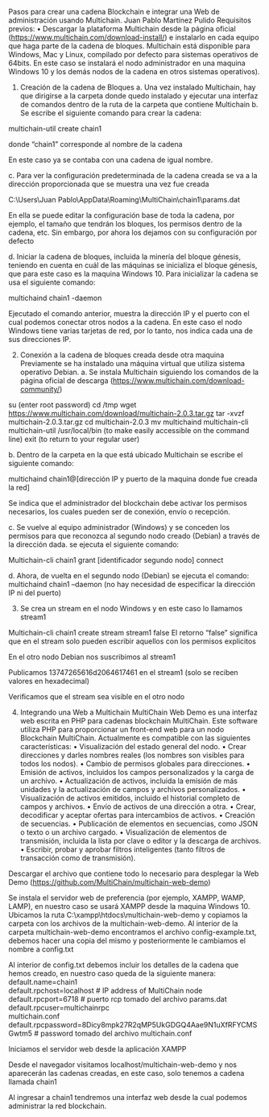 Pasos para crear una cadena Blockchain e integrar una Web de administración usando Multichain.
Juan Pablo Martínez Pulido
Requisitos previos: 
•	Descargar la plataforma Multichain desde la página oficial (https://www.multichain.com/download-install/) e instalarlo en cada equipo que haga parte de la cadena de bloques.  Multichain está disponible para Windows, Mac y Linux, compilado por defecto para sistemas operativos de 64bits. En este caso se instalará el nodo administrador en una maquina Windows 10 y los demás nodos de la cadena en otros sistemas operativos).

1.	Creación de la cadena de Bloques
a.	Una vez instalado Multichain, hay que dirigirse a la carpeta donde quedo instalado y ejecutar una interfaz de comandos dentro de la ruta de la carpeta que contiene Multichain
b.	Se escribe el siguiente comando para crear la cadena:

multichain-util create chain1

donde “chain1” corresponde al nombre de la cadena
 
En este caso ya se contaba con una cadena de igual nombre.

c.	Para ver la configuración predeterminada de la cadena creada se va a la dirección proporcionada que se muestra una vez fue creada

C:\Users\Juan Pablo\AppData\Roaming\MultiChain\chain1\params.dat

En ella se puede editar la configuración base de toda la cadena, por ejemplo, el tamaño que tendrán los bloques, los permisos dentro de la cadena, etc. Sin embargo, por ahora los dejamos con su configuración por defecto

d.	Iniciar la cadena de bloques, incluida la minería del bloque génesis, teniendo en cuenta en cuál de las máquinas se inicializa el bloque génesis, que para este caso es la maquina Windows 10. Para inicializar la cadena se usa el siguiente comando:

multichaind chain1 -daemon

 
Ejecutado el comando anterior, muestra la dirección IP y el puerto con el cual podemos conectar otros nodos a la cadena. En este caso el nodo Windows tiene varias tarjetas de red, por lo tanto, nos indica cada una de sus direcciones IP.

2.	Conexión a la cadena de bloques creada desde otra maquina
Previamente se ha instalado una máquina virtual que utiliza sistema operativo Debian.
a.	Se instala Multichain siguiendo los comandos de la página oficial de descarga (https://www.multichain.com/download-community/)

su (enter root password)
cd /tmp
wget https://www.multichain.com/download/multichain-2.0.3.tar.gz
tar -xvzf multichain-2.0.3.tar.gz
cd multichain-2.0.3
mv multichaind multichain-cli multichain-util /usr/local/bin (to make easily accessible on the command line)
exit (to return to your regular user)

b.	Dentro de la carpeta en la que está ubicado Multichain se escribe el siguiente comando:  

multichaind chain1@[dirección IP y puerto de la maquina donde fue creada la red]
 

Se indica que el administrador del blockchain debe activar los permisos necesarios, los cuales pueden ser de conexión, envío o recepción.

c.	Se vuelve al equipo administrador (Windows) y se conceden los permisos para que reconozca al segundo nodo creado (Debian) a través de la dirección dada. se ejecuta el siguiente comando:

Multichain-cli chain1 grant [identificador segundo nodo] connect

d.	Ahora, de vuelta en el segundo nodo (Debian) se ejecuta el comando:
multichaind chain1 –daemon (no hay necesidad de especificar la dirección IP ni del puerto)

 
3.	Se crea un stream en el nodo Windows y en este caso lo llamamos stream1

Multichain-cli chain1 create stream stream1 false
El retorno “false” significa que en el stream solo pueden escribir aquellos con los permisos explicitos
 
En el otro nodo Debian nos suscribimos al stream1
 

Publicamos 13747265616d2064617461 en el stream1 (solo se reciben valores en hexadecimal)
 

Verificamos que el stream sea visible en el otro nodo
 

4.	Integrando una Web a Multichain
MultiChain Web Demo es una interfaz web escrita en PHP para cadenas blockchain MultiChain.
Este software utiliza PHP para proporcionar un front-end web para un nodo Blockchain MultiChain.
Actualmente es compatible con las siguientes características:
•	Visualización del estado general del nodo.
•	Crear direcciones y darles nombres reales (los nombres son visibles para todos los nodos).
•	Cambio de permisos globales para direcciones.
•	Emisión de activos, incluidos los campos personalizados y la carga de un archivo.
•	Actualización de activos, incluida la emisión de más unidades y la actualización de campos y archivos personalizados.
•	Visualización de activos emitidos, incluido el historial completo de campos y archivos.
•	Envío de activos de una dirección a otra.
•	Crear, decodificar y aceptar ofertas para intercambios de activos.
•	Creación de secuencias.
•	Publicación de elementos en secuencias, como JSON o texto o un archivo cargado.
•	Visualización de elementos de transmisión, incluida la lista por clave o editor y la descarga de archivos.
•	Escribir, probar y aprobar filtros inteligentes (tanto filtros de transacción como de transmisión).

Descargar el archivo que contiene todo lo necesario para desplegar la Web Demo (https://github.com/MultiChain/multichain-web-demo)

Se instala el servidor web de preferencia (por ejemplo, XAMPP, WAMP, LAMP), en nuestro caso se usará XAMPP desde la maquina Windows 10.
Ubicamos la ruta C:\xampp\htdocs\multichain-web-demo y copiamos la carpeta con los archivos de la multichain-web-demo.
Al interior de la carpeta multichain-web-demo encontramos el archivo config-example.txt, debemos hacer una copia del mismo y posteriormente le cambiamos el nombre a config.txt
 

Al interior de config.txt debemos incluir los detalles de la cadena que hemos creado, en nuestro caso queda de la siguiente manera:
default.name=chain1        
default.rpchost=localhost            # IP address of MultiChain node
default.rpcport=6718                  # puerto rcp tomado del archivo params.dat
default.rpcuser=multichainrpc          
multichain.conf
default.rpcpassword=8Dicy8mpk27R2qMP5UkGDGQ4Aae9N1uXfRFYCMSGwtm5 # password tomado del archivo multichain.conf
 
Iniciamos el servidor web desde la aplicación XAMPP 

Desde el navegador visitamos localhost/multichain-web-demo y nos aparecerán las cadenas creadas, en este caso, solo tenemos a cadena llamada chain1
 
Al ingresar a chain1 tendremos una interfaz web desde la cual podemos administrar la red blockchain. 
 

